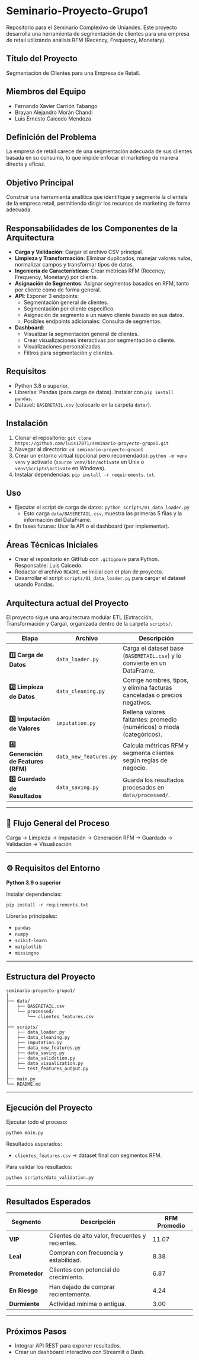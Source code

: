 # Seminario-Proyecto-Grupo1

Repositorio para el Seminario Complexivo de Uniandes. Este proyecto desarrolla una herramienta de segmentación de clientes para una empresa de retail utilizando análisis RFM (Recency, Frequency, Monetary).

## Título del Proyecto
Segmentación de Clientes para una Empresa de Retail.

## Miembros del Equipo
- Fernando Xavier Carrión Tabango
- Brayan Alejandro Morán Chandi
- Luis Ernesto Caicedo Mendoza

## Definición del Problema
La empresa de retail carece de una segmentación adecuada de sus clientes basada en su consumo, lo que impide enfocar el marketing de manera directa y eficaz.

## Objetivo Principal
Construir una herramienta analítica que identifique y segmente la clientela de la empresa retail, permitiendo dirigir los recursos de marketing de forma adecuada.

## Responsabilidades de los Componentes de la Arquitectura
- **Carga y Validación**: Cargar el archivo CSV principal.
- **Limpieza y Transformación**: Eliminar duplicados, manejar valores nulos, normalizar campos y transformar tipos de datos.
- **Ingeniería de Características**: Crear métricas RFM (Recency, Frequency, Monetary) por cliente.
- **Asignación de Segmentos**: Asignar segmentos basados en RFM, tanto por cliente como de forma general.
- **API**: Exponer 3 endpoints:
  - Segmentación general de clientes.
  - Segmentación por cliente específico.
  - Asignación de segmento a un nuevo cliente basado en sus datos.
  - Posibles endpoints adicionales: Consulta de segmentos.
- **Dashboard**: 
  - Visualizar la segmentación general de clientes.
  - Crear visualizaciones interactivas por segmentación o cliente.
  - Visualizaciones personalizadas.
  - Filtros para segmentación y clientes.

## Requisitos
- Python 3.8 o superior.
- Librerías: Pandas (para carga de datos). Instalar con `pip install pandas`.
- Dataset: `BASERETAIL.csv` (colocarlo en la carpeta `data/`).

## Instalación
1. Clonar el repositorio: `git clone https://github.com/luis17871/seminario-proyecto-grupo1.git`
2. Navegar al directorio: `cd seminario-proyecto-grupo1`
3. Crear un entorno virtual (opcional pero recomendado): `python -m venv venv` y activarlo (`source venv/bin/activate` en Unix o `venv\Scripts\activate` en Windows).
4. Instalar dependencias: `pip install -r requirements.txt`.

## Uso
- Ejecutar el script de carga de datos: `python scripts/01_data_loader.py`
  - Esto carga `data/BASERETAIL.csv`, muestra las primeras 5 filas y la información del DataFrame.
- En fases futuras: Usar la API o el dashboard (por implementar).

## Áreas Técnicas Iniciales
- Crear el repositorio en GitHub con `.gitignore` para Python. Responsable: Luis Caicedo.
- Redactar el archivo `README.md` inicial con el plan de proyecto.
- Desarrollar el script `scripts/01_data_loader.py` para cargar el dataset usando Pandas.

## Arquitectura actual del Proyecto

El proyecto sigue una arquitectura modular ETL (Extracción, Transformación y Carga), organizada dentro de la carpeta `scripts/`.

| Etapa                                | Archivo                 | Descripción                                                                |
| ------------------------------------ | ----------------------- | -------------------------------------------------------------------------- |
| **1️⃣ Carga de Datos**               | `data_loader.py`        | Carga el dataset base (`BASERETAIL.csv`) y lo convierte en un DataFrame.   |
| **2️⃣ Limpieza de Datos**            | `data_cleaning.py`      | Corrige nombres, tipos, y elimina facturas canceladas o precios negativos. |
| **3️⃣ Imputación de Valores**        | `imputation.py`         | Rellena valores faltantes: promedio (numéricos) o moda (categóricos).      |
| **4️⃣ Generación de Features (RFM)** | `data_new_features.py`  | Calcula métricas RFM y segmenta clientes según reglas de negocio.          |
| **5️⃣ Guardado de Resultados**       | `data_saving.py`        | Guarda los resultados procesados en `data/processed/`.                     |

---
## 🧩 Flujo General del Proceso

Carga → Limpieza → Imputación → Generación RFM → Guardado → Validación → Visualización

---
## ⚙️ Requisitos del Entorno

**Python 3.9 o superior**

Instalar dependencias:
```
pip install -r requirements.txt
```
Librerías principales:
- `pandas`
- `numpy`
- `scikit-learn`
- `matplotlib`
- `missingno`
---
## Estructura del Proyecto

```
seminario-proyecto-grupo1/ 
│
├── data/
│   ├── BASERETAIL.csv
│   └── processed/
│       └── clientes_features.csv
│
├── scripts/
│   ├── data_loader.py
│   ├── data_cleaning.py
│   ├── imputation.py
│   ├── data_new_features.py
│   ├── data_saving.py
│   ├── data_validation.py
│   ├── data_visualization.py
│   └── test_features_output.py
│
├── main.py
└── README.md
```
---
## Ejecución del Proyecto
Ejecutar todo el proceso:
```
python main.py
```
Resultados esperados:

- `clientes_features.csv` → dataset final con segmentos RFM.

Para validar los resultados:
```
python scripts/data_validation.py
```
---
## Resultados Esperados

| Segmento       | Descripción                                     | RFM Promedio |
| -------------- | ----------------------------------------------- | ------------ |
| **VIP**        | Clientes de alto valor, frecuentes y recientes. | 11.07        |
| **Leal**       | Compran con frecuencia y estabilidad.           | 8.38         |
| **Prometedor** | Clientes con potencial de crecimiento.          | 6.87         |
| **En Riesgo**  | Han dejado de comprar recientemente.            | 4.24         |
| **Durmiente**  | Actividad mínima o antigua.                     | 3.00         |

---
## Próximos Pasos

- Integrar API REST para exponer resultados.
- Crear un dashboard interactivo con Streamlit o Dash.
